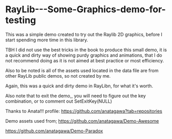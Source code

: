 # RayLib---Some-Graphics-demo-for-testing

This was a simple demo created to try out the Raylib 2D graphics, before I start spending more time in this library.

TBH I did not use the best tricks in the book to produce this small demo, it is a quick and dirty way of showing purdy graphics and animations, that I do not recommend doing as it is not aimed at best practice or most efficiency.

Also to be noted is all of the assets used located in the data file are from other RayLib public demos, so not created by me.

Again, this was a quick and dirty demo in RayLibn, for what it's worth.

Also note that to exit the demo,, you will need to figure out the key combination, or to comment out SetExitKey(NULL)

Thanks to Anata!!! profile: https://github.com/anatagawa?tab=repositories

Demo assets used from;
https://github.com/anatagawa/Demo-Awesome

https://github.com/anatagawa/Demo-Paradox
